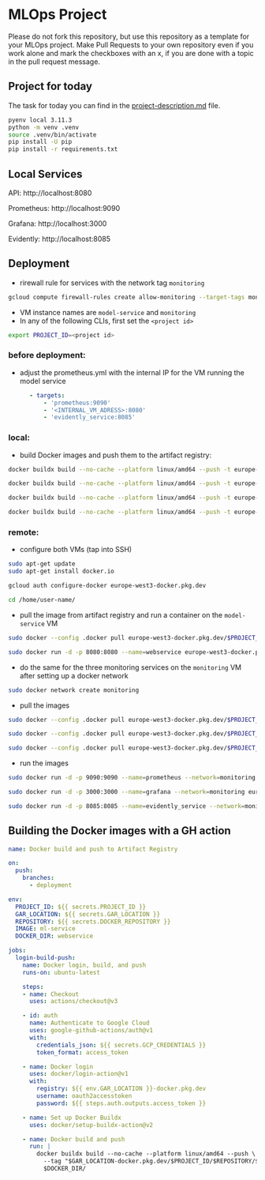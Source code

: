 # MLOps Project


Please do not fork this repository, but use this repository as a template for your MLOps project. Make Pull Requests to your own repository even if you work alone and mark the checkboxes with an x, if you are done with a topic in the pull request message.

## Project for today
The task for today you can find in the [project-description.md](project-description.md) file.

```bash
pyenv local 3.11.3
python -m venv .venv
source .venv/bin/activate
pip install -U pip
pip install -r requirements.txt
```

## Local Services

API:        http://localhost:8080

Prometheus: http://localhost:9090

Grafana:    http://localhost:3000

Evidently:  http://localhost:8085

## Deployment

- rirewall rule for services with the network tag ```monitoring```
```bash
gcloud compute firewall-rules create allow-monitoring --target-tags monitoring --allow tcp:8080,tcp:9090,tcp:3000
```

- VM instance names are ```model-service``` and ```monitoring```
- In any of the following CLIs, first set the ```<project id>```
```bash
export PROJECT_ID=<project id>
```
### before deployment:
- adjust the prometheus.yml with the internal IP for the VM running the model service
```yml
      - targets:
          - 'prometheus:9090'
          - '<INTERNAL_VM_ADRESS>:8080'
          - 'evidently_service:8085'
```
### local:
- build Docker images and push them to the artifact registry:
```bash
docker buildx build --no-cache --platform linux/amd64 --push -t europe-west3-docker.pkg.dev/$PROJECT_ID/docker-registry/ml-service:latest .
```

```bash
docker buildx build --no-cache --platform linux/amd64 --push -t europe-west3-docker.pkg.dev/$PROJECT_ID/docker-registry/prometheus:latest .
 ```

```bash
docker buildx build --no-cache --platform linux/amd64 --push -t europe-west3-docker.pkg.dev/$PROJECT_ID/docker-registry/grafana:latest .
```

```bash
docker buildx build --no-cache --platform linux/amd64 --push -t europe-west3-docker.pkg.dev/$PROJECT_ID/docker-registry/evidently_service:latest .
```

### remote:
- configure both VMs (tap into SSH)
```bash
sudo apt-get update
sudo apt-get install docker.io

gcloud auth configure-docker europe-west3-docker.pkg.dev

cd /home/user-name/
```

- pull the image from artifact registry and run a container on the ```model-service``` VM
```bash
sudo docker --config .docker pull europe-west3-docker.pkg.dev/$PROJECT_ID/docker-registry/ml-service:latest
```

```bash
sudo docker run -d -p 8080:8080 --name=webservice europe-west3-docker.pkg.dev/$PROJECT_ID/docker-registry/ml-service
```

- do the same for the three monitoring services on the ```monitoring``` VM after setting up a docker network
```bash
sudo docker network create monitoring
```

- pull the images
```bash
sudo docker --config .docker pull europe-west3-docker.pkg.dev/$PROJECT_ID/docker-registry/prometheus:latest
```

```bash
sudo docker --config .docker pull europe-west3-docker.pkg.dev/$PROJECT_ID/docker-registry/grafana:latest
```

```bash
sudo docker --config .docker pull europe-west3-docker.pkg.dev/$PROJECT_ID/docker-registry/evidently_service:latest
```

- run the images
```bash
sudo docker run -d -p 9090:9090 --name=prometheus --network=monitoring europe-west3-docker.pkg.dev/$PROJECT_ID/docker-registry/prometheus
```

```bash
sudo docker run -d -p 3000:3000 --name=grafana --network=monitoring europe-west3-docker.pkg.dev/$PROJECT_ID/docker-registry/grafana
```

```bash
sudo docker run -d -p 8085:8085 --name=evidently_service --network=monitoring europe-west3-docker.pkg.dev/$PROJECT_ID/docker-registry/evidently_service
```

## Building the Docker images with a GH action

```yml
name: Docker build and push to Artifact Registry

on:
  push:
    branches:
      - deployment

env:
  PROJECT_ID: ${{ secrets.PROJECT_ID }}
  GAR_LOCATION: ${{ secrets.GAR_LOCATION }}
  REPOSITORY: ${{ secrets.DOCKER_REPOSITORY }}
  IMAGE: ml-service
  DOCKER_DIR: webservice

jobs:
  login-build-push:
    name: Docker login, build, and push
    runs-on: ubuntu-latest

    steps:
    - name: Checkout
      uses: actions/checkout@v3

    - id: auth
      name: Authenticate to Google Cloud
      uses: google-github-actions/auth@v1
      with:
        credentials_json: ${{ secrets.GCP_CREDENTIALS }}
        token_format: access_token

    - name: Docker login
      uses: docker/login-action@v1
      with:
        registry: ${{ env.GAR_LOCATION }}-docker.pkg.dev
        username: oauth2accesstoken
        password: ${{ steps.auth.outputs.access_token }}

    - name: Set up Docker Buildx
      uses: docker/setup-buildx-action@v2

    - name: Docker build and push
      run: |
        docker buildx build --no-cache --platform linux/amd64 --push \
          --tag "$GAR_LOCATION-docker.pkg.dev/$PROJECT_ID/$REPOSITORY/$IMAGE:latest" \
          $DOCKER_DIR/
```